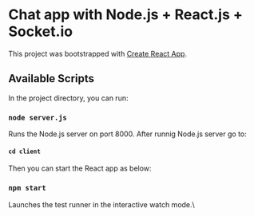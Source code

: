 # Chat app with Node.js + React.js + Socket.io 

This project was bootstrapped with [Create React App](https://github.com/facebook/create-react-app).

## Available Scripts

In the project directory, you can run:

### `node server.js`

Runs the Node.js server on port 8000. 
After runnig Node.js server go to:

#### ` cd client `

Then you can start the React app as below:  

### `npm start`

Launches the test runner in the interactive watch mode.\